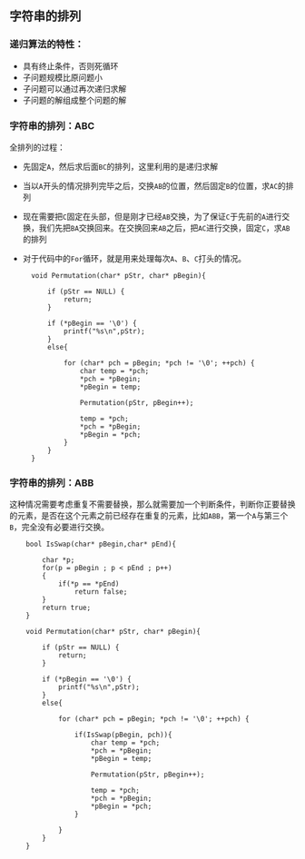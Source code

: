 ## 字符串的排列

### 递归算法的特性：

* 具有终止条件，否则死循环
* 子问题规模比原问题小
* 子问题可以通过再次递归求解
* 子问题的解组成整个问题的解

### 字符串的排列：ABC

全排列的过程：

* 先固定`A`，然后求后面`BC`的排列，这里利用的是递归求解
* 当以`A`开头的情况排列完毕之后，交换`AB`的位置，然后固定`B`的位置，求`AC`的排列
* 现在需要把`C`固定在头部，但是刚才已经`AB`交换，为了保证`C`于先前的`A`进行交换，我们先把`BA`交换回来。在交换回来`AB`之后，把`AC`进行交换，固定`C`，求`AB`的排列
* 对于代码中的`For`循环，就是用来处理每次`A`、`B`、`C`打头的情况。 


		void Permutation(char* pStr, char* pBegin){
	    
		    if (pStr == NULL) {
		        return;
		    }
		    
		    if (*pBegin == '\0') {
		        printf("%s\n",pStr);
		    }
		    else{
		        
		        for (char* pch = pBegin; *pch != '\0'; ++pch) {
		            char temp = *pch;
		            *pch = *pBegin;
		            *pBegin = temp;
		            
		            Permutation(pStr, pBegin++);
		            
		            temp = *pch;
		            *pch = *pBegin;
		            *pBegin = *pch;
		        }
		    }
		}
### 字符串的排列：ABB
这种情况需要考虑重复不需要替换，那么就需要加一个判断条件，判断你正要替换的元素，是否在这个元素之前已经存在重复的元素，比如`ABB`，第一个`A`与第三个`B`，完全没有必要进行交换。

		bool IsSwap(char* pBegin,char* pEnd){
	    
		    char *p;
		    for(p = pBegin ; p < pEnd ; p++)
		    {
		        if(*p == *pEnd)
		            return false;
		    }
		    return true;
		}
	
		void Permutation(char* pStr, char* pBegin){
		    
		    if (pStr == NULL) {
		        return;
		    }
		    
		    if (*pBegin == '\0') {
		        printf("%s\n",pStr);
		    }
		    else{
		        
		        for (char* pch = pBegin; *pch != '\0'; ++pch) {
		            
		            if(IsSwap(pBegin, pch)){
		                char temp = *pch;
		                *pch = *pBegin;
		                *pBegin = temp;
		                
		                Permutation(pStr, pBegin++);
		                
		                temp = *pch;
		                *pch = *pBegin;
		                *pBegin = *pch;
		            }
		
		        }
		    }
		}